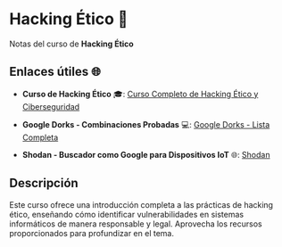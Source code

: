 # Hacking Ético 🔐

Notas del curso de **Hacking Ético**

## Enlaces útiles 🌐

- **Curso de Hacking Ético** 🎓: [Curso Completo de Hacking Ético y Ciberseguridad](https://www.udemy.com/course/curso-completo-de-hacking-etico-y-ciberseguridad)

- **Google Dorks - Combinaciones Probadas** 💻: [Google Dorks - Lista Completa](https://www.exploit-db.com/google-hacking-database)

- **Shodan - Buscador como Google para Dispositivos IoT** 🌐: [Shodan](https://www.shodan.io/)

## Descripción

Este curso ofrece una introducción completa a las prácticas de hacking ético, enseñando cómo identificar vulnerabilidades en sistemas informáticos de manera responsable y legal. Aprovecha los recursos proporcionados para profundizar en el tema.
